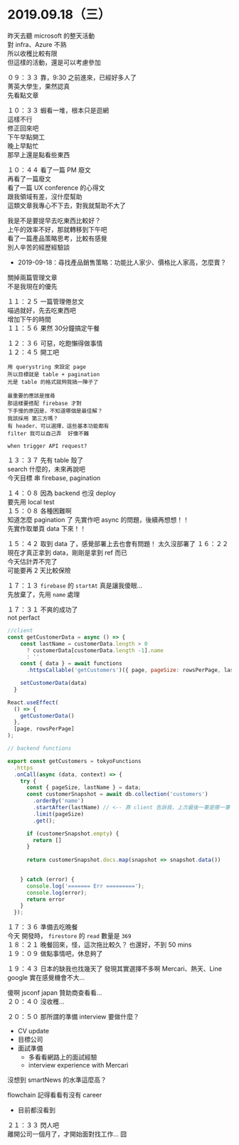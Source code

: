 # 2019.09.18（三）

昨天去聽 microsoft 的整天活動  
對 infra、Azure 不熟  
所以收穫比較有限  
但這樣的活動，還是可以考慮參加

０９：３３ 靠，9:30 之前進來，已經好多人了  
菁英大學生，果然認真  
先看點文章  

１０：３３ 蝦看一堆，根本只是逛網  
這樣不行  
修正回來吧  
下午早點開工  
晚上早點忙  
那早上還是點看些東西  

１０：４４ 看了一篇 PM 廢文  
再看了一篇廢文  
看了一篇 UX conference 的心得文  
跟我領域有差，沒什麼幫助  
這類文章我專心不下去，對我就幫助不大了  

我是不是要提早去吃東西比較好？  
上午的效率不好，那就轉移到下午吧  
看了一篇產品策略思考，比較有感覺  
別人辛苦的經歷經驗談  
- 2019-09-18：尋找產品銷售策略：功能比人家少、價格比人家高，怎麼賣？ 

關掉兩篇管理文章  
不是我現在的優先  

１１：２５ 一篇管理倦怠文  
喵過就好，先去吃東西吧  
增加下午的時間  
１１：５６ 果然 30分鐘搞定午餐  

１２：３６ 可惡，吃飽懶得做事情  
１２：４５ 開工吧  

```
用 querystring 來設定 page  
所以目標就是 table + pagination  
光是 table 的格式就夠我搞一陣子了  

最重要的應該是搜尋  
那這樣要搭配 firebase 才對  
下手慢的原因是，不知道哪個是最佳解？  
我該採用 第三方嗎？  
有 header、可以選擇，這些基本功能都有  
filter 我可以自己弄  好像不難  

when trigger API request?
```

１３：３７ 先有 table 殼了  
search 什麼的，未來再說吧  
今天目標 串 firebase, pagination  

１４：０８ 因為 backend 也沒 deploy  
要先用 local test  
１５：０８ 各種困難啊  
知道怎麼 pagination 了 先實作吧
async 的問題，後續再想想！！  
先實作取單頁 data 下來！！  

１５：４２ 取到 data 了，感覺部署上去也會有問題！  太久沒部署了
１６：２２ 現在才真正拿到 data，剛剛是拿到 ref 而已  
今天估計弄不完了  
可能要再 2 天比較保險  
  
１７：１３ `firebase` 的 `startAt` 真是讓我傻眼...  
先放棄了，先用 `name` 處理

１７：３１ 不爽的成功了  
not perfact  


```js
//client
const getCustomerData = async () => {
    const lastName = customerData.length > 0
      ? customerData[customerData.length -1].name
      : ''
    const { data } = await functions
      .httpsCallable('getCustomers')({ page, pageSize: rowsPerPage, lastName })

    setCustomerData(data)
  }

React.useEffect(
  () => {
    getCustomerData()
  },
  [page, rowsPerPage]
);
```

```js
// backend functions

export const getCustomers = tokyoFunctions
  .https
  .onCall(async (data, context) => {
    try {
      const { pageSize, lastName } = data;
      const customerSnapshot = await db.collection('customers')
        .orderBy('name')
        .startAfter(lastName) // <-- 靠 client 告訴我，上次最後一筆是哪一筆
        .limit(pageSize)
        .get();

      if (customerSnapshot.empty) {
        return []
      }
      
      return customerSnapshot.docs.map(snapshot => snapshot.data())
      

    } catch (error) {
      console.log('======= Err =========');
      console.log(error);
      return error
    }
  });
```

１７：３６ 準備去吃晚餐  
今天 開發時， `firestore` 的 `read` 數量是 `369`  
１８：２１ 晚餐回來，怪，這次拖比較久？  也還好，不到 50 mins  
１９：０９ 做點事情吧，休息夠了

１９：４３ 日本的缺我也找幾天了  發現其實選擇不多啊
Mercari、熱天、Line  
google 實在感覺機會不大...  

傻啊 jsconf japan 贊助商查看看...  
２０：４０ 沒收穫...  

２０：５０ 那所謂的準備 interview 要做什麼？  
- CV update
- 目標公司
- 面試準備
  - 多看看網路上的面試經驗
  - interview experience with Mercari

沒想到 smartNews 的水準這麼高？  

flowchain 記得看看有沒有 career 
- 目前都沒看到

２１：３３ 閃人吧  
離開公司一個月了，才開始面對找工作... 囧  
